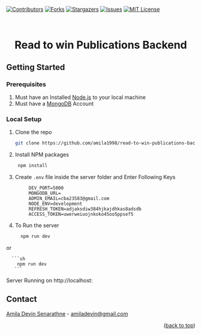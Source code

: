 <div id="top"></div>

[![Contributors][contributors-shield]][contributors-url]
[![Forks][forks-shield]][forks-url]
[![Stargazers][stars-shield]][stars-url]
[![Issues][issues-shield]][issues-url]
[![MIT License][license-shield]][license-url]

<!-- PROJECT LOGO -->
<br />
<div align="center">
  <h1 align="center">Read to win Publications Backend
</h1>
</div>

<!-- GETTING STARTED -->
## Getting Started
### Prerequisites
1. Must have an Installed [Node.js](https://nodejs.org/en/) to your local machine
2. Must have a [MongoDB](https://www.mongodb.com/) Account

### Local Setup
1. Clone the repo
   ```sh
   git clone https://github.com/amila1998/read-to-win-publications-backend.git
   ```
3. Install NPM packages
    ```sh
     npm install
   ```
4. Create `.env` file inside the server folder and Enter Following Keys
   ```.env
        DEV_PORT=5000
        MONGODB_URL=
        ADMIN_EMAIL=cba23583@gmail.com
        NODE_ENV=development
        REFRESH_TOKEN=adjaksdiw384hjkajdhkas8adsdb
        ACCESS_TOKEN=uwerweiuojnkoko45oo5ppsef5

   ```
 5. To Run the server
      ```sh
        npm run dev
       ```
or

      ```sh
        npm run dev
       ```
   

     
  Server Running on http://localhost:<your env dev port> <br/>
<!-- CONTACT -->
## Contact

[Amila Devin Senarathne](https://www.linkedin.com/in/amiladevin/) - amiladevin@gmail.com

<p align="right">(<a href="#top">back to top</a>)</p>
<!-- MARKDOWN LINKS & IMAGES -->
<!-- https://www.markdownguide.org/basic-syntax/#reference-style-links -->

[contributors-shield]: https://img.shields.io/github/contributors/amila1998/read-to-win-publications-backend.svg?style=for-the-badge
[contributors-url]: https://github.com/amila1998/read-to-win-publications-backend/graphs/contributors
[forks-shield]: https://img.shields.io/github/forks/amila1998/read-to-win-publications-backend.svg?style=for-the-badge
[forks-url]: https://github.com/amila1998/read-to-win-publications-backend/network/members
[stars-shield]: https://img.shields.io/github/stars/amila1998/read-to-win-publications-backend.svg?style=for-the-badge
[stars-url]: https://github.com/amila1998/read-to-win-publications-backend/stargazers
[issues-shield]: https://img.shields.io/github/issues/amila1998/read-to-win-publications-backend.svg?style=for-the-badge
[issues-url]: https://github.com/amila1998/read-to-win-publications-backend/issues
[license-shield]: https://img.shields.io/github/license/amila1998/read-to-win-publications-backend.svg?style=for-the-badge
[license-url]: https://github.com/amila1998/read-to-win-publications-backend/blob/master/LICENSE.txt

